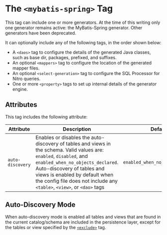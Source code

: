 # The `<mybatis-spring>` Tag

This tag can include one or more generators. At the time of this writing only one generator remains active: the MyBatis-Spring generator. Other
generators have been deprecated.

It can optionally include any of the following tags, in the order shown below:

- A `<daos>` tag to configure the details of the generated Java classes, such as base dir, packages, prefixed, and suffixes.
- An optional `<mappers>` tag to configure the location of the generated mapper files.
- An optional `<select-generation>` tag to configure the SQL Processor for Nitro queries.
- One or more `<property>` tags to set up internal details of the generator engine.


## Attributes

This tag includes the following attribute:

| Attribute | Description | Defaults to |
| -- | -- | -- |
| `auto-discovery` | Enables or disables the auto-discovery of tables and views in the schema. Valid values are: `enabled`, `disabled`, and `enabled_when_no_objects_declared`.<br/>Auto-discovery of tables and views is enabled by default when the config file does not include any `<table>`, `<view>`, or `<dao>` tags | `enabled_when_no_objects_declared` |


## Auto-Discovery Mode

When auto-discovery mode is enabled all tables and views that are found in the current catalog/schema are included in the persistence layer, except 
for the tables or view specified by the [`<exclude>`](./exclude.md) tag.

